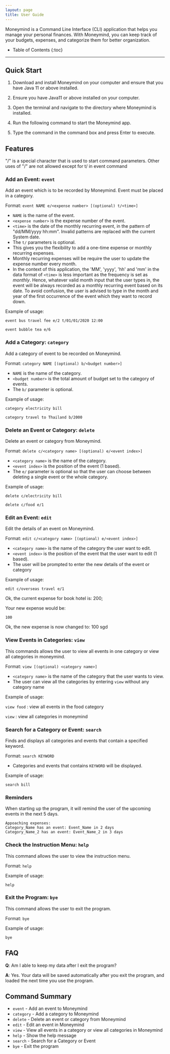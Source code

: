 ```yaml
---
layout: page
title: User Guide
---
```


Moneymind is a Command Line Interface (CLI) application that helps you manage your personal finances. With Moneymind, you can keep track of your budgets, expenses, and categorize them for better organization.

* Table of Contents
{:toc}

--------------------------------------------------------------------------------------------------------------------

## Quick Start

1. Download and install Moneymind on your computer and ensure that you have Java 11 or above installed.

2. Ensure you have Java11 or above installed on your computer.

3. Open the terminal and navigate to the directory where Moneymind is installed.

4. Run the following command to start the Moneymind app.

5. Type the command in the command box and press Enter to execute.

## Features 

"/" is a special character that is used to start command parameters. Other uses of "/" are not allowed except for t/ in event command

### Add an Event: `event`
Add an event which is to be recorded by Moneymind. Event must be placed in a category.

Format: `event NAME e/<expense number> [(optional) t/<time>]`

* `NAME` is the name of the event.
* `<expense number>` is the expense number of the event.
* `<time>` is the date of the monthly recurring event, in the pattern of "dd/MM/yyyy hh:mm". 
Invalid patterns are replaced with the current System date.
* The `t/` parameters is optional.
* This gives you the flexibility to add a one-time expense or monthly recurring expenses.
* Monthly recurring expenses will be require the user to update the expense number every month.
* In the context of this application, the 'MM', 'yyyy', 'hh' and 'mm' in the data format of `<time>` is less important
as the frequency is set as *monthly*. Hence, whatever valid month input that the user types
in, the event will be always recorded as a monthly recurring event based on its date.
To avoid confusion, the user is advised to type in the month and year of the first occurrence of the event
which they want to record down.

Example of usage:

`event bus travel fee e/2 t/01/01/2020 12:00`

`event bubble tea e/6`

### Add a Category: `category`

Add a category of event  to be recorded on Moneymind.

Format: `category NAME [(optional) b/<budget number>]`

* `NAME` is the name of the category.
* `<budget number>` is the total amount of budget 
set to the category of events.
* The `b/` parameter is optional.

Example of usage:

`category electricity bill`

`category travel to Thailand b/2000`

### Delete an Event or Category: `delete`

Delete an event or category from Moneymind.

Format: `delete c/<category name> [(optional) e/<event index>]`

* `<category name>` is the name of the category.
* `<event index>` is the position of the event (1 based).
* The `e/` parameter is optional so that the user can choose between deleting a single event or the whole category.

Example of usage:

`delete c/electricity bill`

`delete c/food e/1`

### Edit an Event: `edit`

Edit the details of an event on Moneymind.

Format: `edit c/<category name> [(optional) e/<event index>] `

* `<category name>` is the name of the category the user want to edit.
* `<event index>` is the position of the event that the user want to edit (1 based).
* The user will be prompted to enter the new details of the event or category

Example of usage:

`edit c/overseas travel e/1`

Ok, the current expense for book hotel is: 200;

Your new expense would be:

`100`

Ok, the new expense is now changed to: 100 sgd

### View Events in Categories: `view`

This commands allows the user to view all events in one category or view all categories in moneymind.

Format: `view [(optional) <category name>]`

* `<category name>` is the name of the category that the user wants to view.
* The user can view all the categories by entering `view` without any category name

Example of usage:

`view food` : view all events in the food category

`view` : view all categories in moneymind

### Search for a Category or Event: `search`

Finds and displays all categories and events that contain a specified keyword.

Format: `search KEYWORD`

* Categories and events that contains `KEYWORD` will be displayed.

Example of usage:

`search bill`

### Reminders

When starting up the program, it will remind the user of the 
upcoming events in the next 5 days.

`Appoaching expenses:`<br>
`Category_Name has an event: Event_Name in 2 days`<br>
`Category_Name_2 has an event: Event_Name_2 in 3 days`<br>

### Check the Instruction Menu: `help`

This command allows the user to view the instruction menu.

Format: `help`

Example of usage:

`help`

### Exit the Program: `bye`

This command allows the user to exit the program.

Format: `bye`

Example of usage:

`bye`

## FAQ

**Q**: Am I able to keep my data after I exit the program?

**A**: Yes. Your data will be saved automatically after you exit the program, and loaded the next time you use the program.

## Command Summary

* `event` - Add an event to Moneymind
* `category` - Add a category to Moneymind
* `delete` - Delete an event or category from Moneymind
* `edit` - Edit an event in Moneymind
* `view` - View all events in a category or view all categories in Moneymind
* `help` - Show the help message
* `search` - Search for a Category or Event
* `bye` - Exit the program
